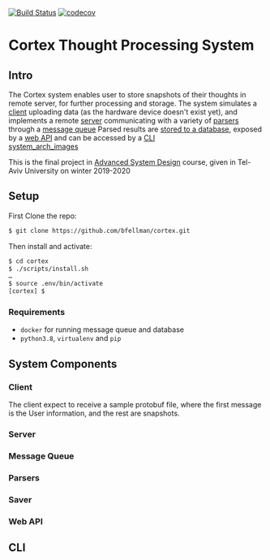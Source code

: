 [![Build Status](https://travis-ci.org/bfellman/cortex.svg?branch=master)](https://travis-ci.org/bfellman/cortex)
[![codecov](https://codecov.io/gh/bfellman/cortex/branch/master/graph/badge.svg)](https://codecov.io/gh/bfellman/cortex)
# Cortex Thought Processing System

## Intro
The Cortex system enables user to store snapshots of their thoughts in remote server, for further processing and storage.
The system simulates a [client](#client) uploading data (as the hardware device doesn't exist yet), and implements a remote [server](#server) communicating with a variety of [parsers](#parsers) through a [message queue](#message-queue)
Parsed results are [stored to a database](#saver), exposed by a [web API](#web-api) and can be accessed by a [CLI](#cli)   
[system_arch_images](https://github.com/bfellman/cortex/blob/master/cortex_arch.png)

This is the final project in [Advanced System Design](https://advanced-system-design.com/) course, given in Tel-Aviv University on  winter 2019-2020

## Setup
First Clone the repo:
```bash
$ git clone https://github.com/bfellman/cortex.git
```
Then install and activate:
```bash
$ cd cortex
$ ./scripts/install.sh
… 
$ source .env/bin/activate
[cortex] $ 
```
### Requirements
- `docker` for running message queue and database
- `python3.8`, `virtualenv` and `pip` 

## System Components
### Client
The client expect to receive a sample protobuf file, where the first message is the User information, and the rest are snapshots. 

### Server

### Message Queue

### Parsers

### Saver

### Web API

## CLI